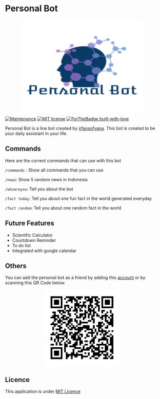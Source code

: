 # Personal Bot
<p align="center">
  <img width="400" height="300" src=resources/personal-bot-logo.png>
</p>

[![Maintenance](https://img.shields.io/badge/Maintained%3F-yes-green.svg)](https://GitHub.com/Naereen/StrapDown.js/graphs/commit-activity)
[![MIT license](https://img.shields.io/badge/License-MIT-blue.svg)](https://lbesson.mit-license.org/)
[![ForTheBadge built-with-love](http://ForTheBadge.com/images/badges/built-with-love.svg)](https://GitHub.com/Naereen/)


Personal Bot is a line bot created by [irfansofyana](https://irfansofyana.com). This bot is created to be your daily assistant in your life.


##  Commands
Here are the current commands that can use with this bot

`/commands` : Show all commands that you can use

`/news`: Show 5 random news in Indonesia

`/whoareyou`: Tell you about the bot

`/fact today`: Tell you about one fun fact in the world generated everyday

`/fact random`: Tell you about one random fact in the world

## Future Features
- Scientific Calculator
- Countdown Reminder
- To do list
- Integrated with google calendar

## Others

You can add the personal bot as a friend by adding this [account](https://lin.ee/zSFcl7j) or by scanning this QR Code below.


<p align="center">
  <img height=250px width=250px src=resources/qr-code.png>
</p>

## Licence

This application is under [MIT Licence](LICENSE)
